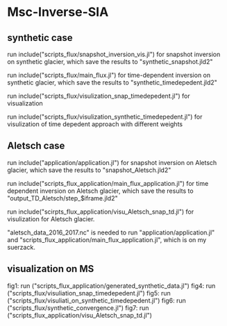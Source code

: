 # Msc-Inverse-SIA

## synthetic case

run include("scripts_flux/snapshot_inversion_vis.jl") for snapshot inversion on synthetic glacier, which save the results to "synthetic_snapshot.jld2" 

run include("scripts_flux/main_flux.jl") for time-dependent inversion on synthetic glacier, which save the results to "synthetic_timedepedent.jld2"

run include("scripts_flux/visulization_snap_timedepedent.jl") for visualization 

run include("scripts_flux/visulization_synthetic_timedepedent.jl") for visulization of time depedent approach with different weights 

## Aletsch case 

run include("application/application.jl") for snapshot inversion on Aletsch glacier, which save the results to "snapshot_Aletsch.jld2"

run include("scripts_flux_application/main_flux_application.jl") for time dependent inversion on Aletsch glacier, which save the results to "output_TD_Aletsch/step_$iframe.jld2"

run include("scirpts_flux_application/visu_Aletsch_snap_td.jl") for visulization for Aletsch glacier.

"aletsch_data_2016_2017.nc" is needed to run "application/application.jl" and "scripts_flux_application/main_flux_application.jl", which is on my suerzack. 

## visualization on MS 
fig1: run ("scripts_flux_application/generated_synthetic_data.jl")
fig4: run ("scripts_flux/visuliation_snap_timedepedent.jl")
fig5: run ("scripts_flux/visuliati_on_synthetic_timedepedent.jl")
fig6: run ("scripts_flux/synthetic_convergence.jl")
fig7: run ("scripts_flux_application/visu_Aletsch_snap_td.jl")

